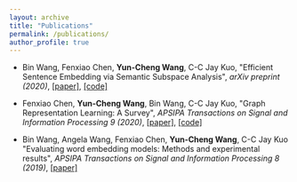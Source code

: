 ```yaml
---
layout: archive
title: "Publications"
permalink: /publications/
author_profile: true
---
```


* Bin Wang, Fenxiao Chen, __Yun-Cheng Wang__, C-C Jay Kuo,
"Efficient Sentence Embedding via Semantic Subspace Analysis",
_arXiv preprint (2020)_,
[\[paper\]](../files/s3e.pdf), [\[code\]](https://github.com/BinWang28/Sentence-Embedding-S3E)

* Fenxiao Chen, __Yun-Cheng Wang__, Bin Wang, C-C Jay Kuo,
"Graph Representation Learning: A Survey",
_APSIPA Transactions on Signal and Information Processing 9 (2020)_,
[\[paper\]](../files/graph_emb_survey.pdf), [\[code\]](https://github.com/yunchengwang/GRLL)

* Bin Wang, Angela Wang, Fenxiao Chen, __Yun-Cheng Wang__, C-C Jay Kuo
"Evaluating word embedding models: Methods and experimental results",
_APSIPA Transactions on Signal and Information Processing 8 (2019)_,
[\[paper\]](../files/word_emb_survey.pdf)

